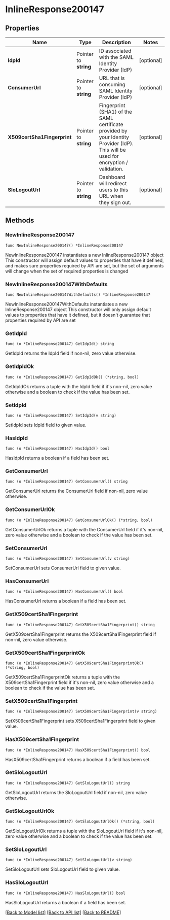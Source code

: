 # InlineResponse200147

## Properties

Name | Type | Description | Notes
------------ | ------------- | ------------- | -------------
**IdpId** | Pointer to **string** | ID associated with the SAML Identity Provider (IdP) | [optional] 
**ConsumerUrl** | Pointer to **string** | URL that is consuming SAML Identity Provider (IdP) | [optional] 
**X509certSha1Fingerprint** | Pointer to **string** | Fingerprint (SHA1) of the SAML certificate provided by your Identity Provider (IdP). This will be used for encryption / validation. | [optional] 
**SloLogoutUrl** | Pointer to **string** | Dashboard will redirect users to this URL when they sign out. | [optional] 

## Methods

### NewInlineResponse200147

`func NewInlineResponse200147() *InlineResponse200147`

NewInlineResponse200147 instantiates a new InlineResponse200147 object
This constructor will assign default values to properties that have it defined,
and makes sure properties required by API are set, but the set of arguments
will change when the set of required properties is changed

### NewInlineResponse200147WithDefaults

`func NewInlineResponse200147WithDefaults() *InlineResponse200147`

NewInlineResponse200147WithDefaults instantiates a new InlineResponse200147 object
This constructor will only assign default values to properties that have it defined,
but it doesn't guarantee that properties required by API are set

### GetIdpId

`func (o *InlineResponse200147) GetIdpId() string`

GetIdpId returns the IdpId field if non-nil, zero value otherwise.

### GetIdpIdOk

`func (o *InlineResponse200147) GetIdpIdOk() (*string, bool)`

GetIdpIdOk returns a tuple with the IdpId field if it's non-nil, zero value otherwise
and a boolean to check if the value has been set.

### SetIdpId

`func (o *InlineResponse200147) SetIdpId(v string)`

SetIdpId sets IdpId field to given value.

### HasIdpId

`func (o *InlineResponse200147) HasIdpId() bool`

HasIdpId returns a boolean if a field has been set.

### GetConsumerUrl

`func (o *InlineResponse200147) GetConsumerUrl() string`

GetConsumerUrl returns the ConsumerUrl field if non-nil, zero value otherwise.

### GetConsumerUrlOk

`func (o *InlineResponse200147) GetConsumerUrlOk() (*string, bool)`

GetConsumerUrlOk returns a tuple with the ConsumerUrl field if it's non-nil, zero value otherwise
and a boolean to check if the value has been set.

### SetConsumerUrl

`func (o *InlineResponse200147) SetConsumerUrl(v string)`

SetConsumerUrl sets ConsumerUrl field to given value.

### HasConsumerUrl

`func (o *InlineResponse200147) HasConsumerUrl() bool`

HasConsumerUrl returns a boolean if a field has been set.

### GetX509certSha1Fingerprint

`func (o *InlineResponse200147) GetX509certSha1Fingerprint() string`

GetX509certSha1Fingerprint returns the X509certSha1Fingerprint field if non-nil, zero value otherwise.

### GetX509certSha1FingerprintOk

`func (o *InlineResponse200147) GetX509certSha1FingerprintOk() (*string, bool)`

GetX509certSha1FingerprintOk returns a tuple with the X509certSha1Fingerprint field if it's non-nil, zero value otherwise
and a boolean to check if the value has been set.

### SetX509certSha1Fingerprint

`func (o *InlineResponse200147) SetX509certSha1Fingerprint(v string)`

SetX509certSha1Fingerprint sets X509certSha1Fingerprint field to given value.

### HasX509certSha1Fingerprint

`func (o *InlineResponse200147) HasX509certSha1Fingerprint() bool`

HasX509certSha1Fingerprint returns a boolean if a field has been set.

### GetSloLogoutUrl

`func (o *InlineResponse200147) GetSloLogoutUrl() string`

GetSloLogoutUrl returns the SloLogoutUrl field if non-nil, zero value otherwise.

### GetSloLogoutUrlOk

`func (o *InlineResponse200147) GetSloLogoutUrlOk() (*string, bool)`

GetSloLogoutUrlOk returns a tuple with the SloLogoutUrl field if it's non-nil, zero value otherwise
and a boolean to check if the value has been set.

### SetSloLogoutUrl

`func (o *InlineResponse200147) SetSloLogoutUrl(v string)`

SetSloLogoutUrl sets SloLogoutUrl field to given value.

### HasSloLogoutUrl

`func (o *InlineResponse200147) HasSloLogoutUrl() bool`

HasSloLogoutUrl returns a boolean if a field has been set.


[[Back to Model list]](../README.md#documentation-for-models) [[Back to API list]](../README.md#documentation-for-api-endpoints) [[Back to README]](../README.md)


